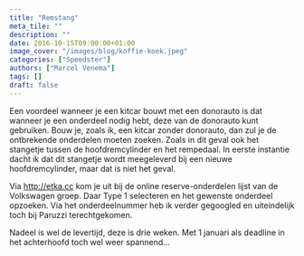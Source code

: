 ```yaml
---
title: "Remstang"
meta_tile: ""
description: ""
date: 2016-10-15T09:00:00+01:00
image_cover: "/images/blog/koffie-koek.jpeg"
categories: ["Speedster"]
authors: ["Marcel Venema"] 
tags: []
draft: false
---
```


Een voordeel wanneer je een kitcar bouwt met een donorauto is dat wanneer je een onderdeel nodig hebt, deze van de donorauto kunt gebruiken. Bouw je, zoals ik, een kitcar zonder donorauto, dan zul je de ontbrekende onderdelen moeten zoeken. Zoals in dit geval ook het stangetje tussen de hoofdremcylinder en het rempedaal. In eerste instantie dacht ik dat dit stangetje wordt meegeleverd bij een nieuwe hoofdremcylinder, maar dat is niet het geval.


Via http://etka.cc kom je uit bij de online reserve-onderdelen lijst van de Volkswagen groep. Daar Type 1 selecteren en het gewenste onderdeel opzoeken. Via het onderdeelnummer heb ik verder gegoogled en uiteindelijk toch bij Paruzzi terechtgekomen. 


Nadeel is wel de levertijd, deze is drie weken. Met 1 januari als deadline in het achterhoofd toch wel weer spannend...
